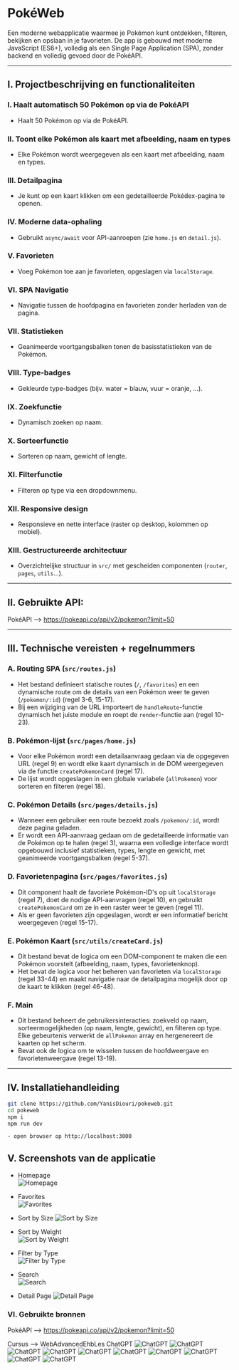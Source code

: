 # PokéWeb

Een moderne webapplicatie waarmee je Pokémon kunt ontdekken, filteren, bekijken en opslaan in je favorieten. De app is gebouwd met moderne JavaScript (ES6+), volledig als een Single Page Application (SPA), zonder backend en volledig gevoed door de PokéAPI.

---

## I. Projectbeschrijving en functionaliteiten

### I. Haalt automatisch 50 Pokémon op via de PokéAPI
- Haalt 50 Pokémon op via de PokéAPI.

### II. Toont elke Pokémon als kaart met afbeelding, naam en types
- Elke Pokémon wordt weergegeven als een kaart met afbeelding, naam en types.

### III. Detailpagina
- Je kunt op een kaart klikken om een gedetailleerde Pokédex-pagina te openen.

### IV. Moderne data-ophaling
- Gebruikt `async/await` voor API-aanroepen (zie `home.js` en `detail.js`).

### V. Favorieten
- Voeg Pokémon toe aan je favorieten, opgeslagen via `localStorage`.

### VI. SPA Navigatie
- Navigatie tussen de hoofdpagina en favorieten zonder herladen van de pagina.

### VII. Statistieken
- Geanimeerde voortgangsbalken tonen de basisstatistieken van de Pokémon.

### VIII. Type-badges
- Gekleurde type-badges (bijv. water = blauw, vuur = oranje, ...).

### IX. Zoekfunctie
- Dynamisch zoeken op naam.

### X. Sorteerfunctie
- Sorteren op naam, gewicht of lengte.

### XI. Filterfunctie
- Filteren op type via een dropdownmenu.

### XII. Responsive design
- Responsieve en nette interface (raster op desktop, kolommen op mobiel).

### XIII. Gestructureerde architectuur
- Overzichtelijke structuur in `src/` met gescheiden componenten (`router`, `pages`, `utils`...).

---

## II. Gebruikte API:

PokéAPI --> https://pokeapi.co/api/v2/pokemon?limit=50

---

## III. Technische vereisten + regelnummers

### A. Routing SPA (`src/routes.js`)
- Het bestand definieert statische routes (`/`, `/favorites`) en een dynamische route om de details van een Pokémon weer te geven (`/pokemon/:id`) (regel 3-6, 15-17).
- Bij een wijziging van de URL importeert de `handleRoute`-functie dynamisch het juiste module en roept de `render`-functie aan (regel 10-23).

### B. Pokémon-lijst (`src/pages/home.js`)
- Voor elke Pokémon wordt een detailaanvraag gedaan via de opgegeven URL (regel 9) en wordt elke kaart dynamisch in de DOM weergegeven via de functie `createPokemonCard` (regel 17).
- De lijst wordt opgeslagen in een globale variabele (`allPokemon`) voor sorteren en filteren (regel 18).

### C. Pokémon Details (`src/pages/details.js`)
- Wanneer een gebruiker een route bezoekt zoals `/pokemon/:id`, wordt deze pagina geladen.
- Er wordt een API-aanvraag gedaan om de gedetailleerde informatie van de Pokémon op te halen (regel 3), waarna een volledige interface wordt opgebouwd inclusief statistieken, types, lengte en gewicht, met geanimeerde voortgangsbalken (regel 5-37).

### D. Favorietenpagina (`src/pages/favorites.js`)
- Dit component haalt de favoriete Pokémon-ID's op uit `localStorage` (regel 7), doet de nodige API-aanvragen (regel 10), en gebruikt `createPokemonCard` om ze in een raster weer te geven (regel 11).
- Als er geen favorieten zijn opgeslagen, wordt er een informatief bericht weergegeven (regel 15-17).

### E. Pokémon Kaart (`src/utils/createCard.js`)
- Dit bestand bevat de logica om een DOM-component te maken die een Pokémon voorstelt (afbeelding, naam, types, favorietenknop).
- Het bevat de logica voor het beheren van favorieten via `localStorage` (regel 33-44) en maakt navigatie naar de detailpagina mogelijk door op de kaart te klikken (regel 46-48).

### F. Main
- Dit bestand beheert de gebruikersinteracties: zoekveld op naam, sorteermogelijkheden (op naam, lengte, gewicht), en filteren op type. Elke gebeurtenis verwerkt de `allPokemon` array en hergenereert de kaarten op het scherm.
- Bevat ook de logica om te wisselen tussen de hoofdweergave en favorietenweergave (regel 13-19).

---

## IV. Installatiehandleiding

```bash
git clone https://github.com/YanisDiouri/pokeweb.git
cd pokeweb
npm i 
npm run dev
```
    - open browser op http://localhost:3000

## V. Screenshots van de applicatie 

* Homepage  
![Homepage](images/homepage.png)

* Favorites  
  ![Favorites](images/fav.png)

* Sort by Size 
  ![Sort by Size](images/size.png)

* Sort by Weight  
  ![Sort by Weight](images/weight.png)

* Filter by Type  
  ![Filter by Type](images/type.png)

* Search  
  ![Search](images/search.png)

* Detail Page
  ![Detail Page](images/detail.png)

### VI. Gebruikte bronnen

PokéAPI --> https://pokeapi.co/api/v2/pokemon?limit=50

Cursus --> WebAdvancedEhbLes
ChatGPT
    ![ChatGPT](images/chatgpt1.png)
    ![ChatGPT](images/chatgpt2.png)
    ![ChatGPT](images/chatgpt3.png)
    ![ChatGPT](images/chatgpt4.png)
    ![ChatGPT](images/chatgpt5.png)
    ![ChatGPT](images/chatgpt6.png)
    ![ChatGPT](images/chatgpt7.png)
    ![ChatGPT](images/chatgpt8.png)
    ![ChatGPT](images/chatgpt9.png)
    ![ChatGPT](images/chatgpt10.png)







        
